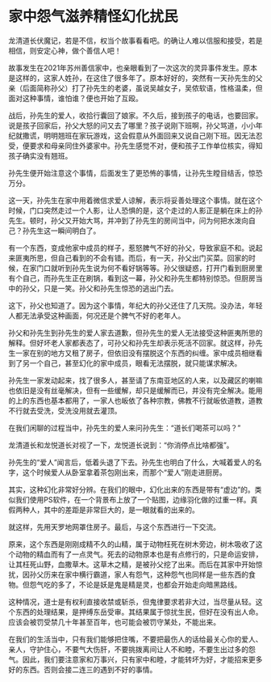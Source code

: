 # 家中怨气滋养精怪幻化扰民

龙清道长伏魔记，若是不信，权当个故事看看吧。的确让人难以信服和接受，若是相信，则安定心神，做个善信人吧！

故事发生在2021年苏州善信家中，也亲眼看到了一次这次的灵异事件发生。原本是这样的，这家人姓孙，在这住了很多年了。原本好好的，突然有一天孙先生的父亲（后面简称孙父）打了孙先生的老婆，虽说吴越女子，吴侬软语，性格温柔，但面对这种事情，谁怕谁？便也开始了互殴。

战后，孙先生的爱人，收拾行囊回了娘家。不久后，接到孩子的电话，也要回家。说是孩子回家后，孙父大怒的问又去了哪里？孩子说刚下班啊，孙父骂道，小小年纪就撒谎，明明翘班在家玩游戏，这会假意从外面回来又说自己刚下班。因无法忍受，便要求和母亲同住外婆家中。孙先生感觉不对，便和孩子工作单位核实，得知孩子确实没有翘班。

孙先生便开始注意这个事情，后面发生了更恐怖的事情，让孙先生瞠目结舌，惊恐万分。

这一天，孙先生在家中用着微信求爱人谅解，表示将妥善处理这个事情。就在这个时候，门口突然走过一个人影，让人恐惧的是，这个走过的人影正是躺在床上的孙先生。顿时，孙父又开始大骂，并冲到了孙先生的房间当中，问为何把水泼向自己？孙先生这一瞬间明白了。

有一个东西，变成他家中成员的样子，惹怒脾气不好的孙父，导致家庭不和。说起来匪夷所思，但自己看到的不会有错。而后，有一天，孙父出门买菜。回家的时候，在家门口就听到孙先生说为何不看好锅等等。孙父很疑惑，打开门看到厨房里有个自己，而孙先生正在刷锅，看到这一幕，孙父和孙先生都特别惊恐。但厨房当中的孙父，只是一笑。孙父和孙先生惊恐的逃出门去。

这下，孙父也知道了。因为这个事情，年纪大的孙父还住了几天院。没办法，年轻人都无法承受这种画面，何况还是个脾气不好的老年人。

孙父和孙先生到孙先生的爱人家去道歉，但孙先生的爱人无法接受这种匪夷所思的解释。但好坏老人家都表态了，可孙父和孙先生却表示死活不回家。就这样，孙先生一家在别的地方又租了房子，但依旧没有摆脱这个东西的纠缠。家中成员相继看到了另一个自己，甚至幻化的家中成员，眼看无法摆脱，就只能谋求解决。

孙先生一家发动起来，找了很多人，甚至请了东南亚地区的人来，以及藏区的喇嘛也依旧是没有丝毫解决，但有一些缓解，却只是缓解而已，并没有完全解决。能用的上的东西也基本都用了，一家人也皈依了各种宗教，佛教不行就皈依道教，道教不行就去受洗，受洗没用就去灌顶。

在我们闲聊的过程当中，孙先生的爱人来问孙先生：“道长们喝茶可以吗？”

龙清道长和龙悦道长对视了一下，龙悦道长说到：“你消停点比啥都强”。

孙先生的“爱人”闻言后，低着头退了下去。孙先生也明白了什么，大喊着爱人的名字，这个时候爱人从卧室拿着茶包刚出来，而那个“爱人”刚走进厨房。

其实，这种幻化非常好分辨。在我们的眼中，幻化出来的东西是带有“虚边”的。类似我们使用PS软件，在一个背景布上放了一个贴图，边缘羽化做的过重一样。真假两种人，其中的差距是非常巨大的，是一眼就看的出来的。

就这样，先用天罗地网罩住房子。最后，与这个东西进行一下交流。

原来，这个东西是刚刚成精不久的山精，属于动物枉死在树木旁边，树木吸收了这个动物的精血而有了一点灵气。死去的动物原本也是有点修行的，只是命运安排，让其枉死山野，血撒草木。这草木之精，是被孙父挖了出来。而后在其家中开始惊扰，因孙父历来在家中横行霸道，家人有怨气，这种怨气也同样是一些东西的食物。但怨气吃的多了，不论是妖是鬼是精是灵，也都会开始走向暗黑路线。

这种情况，道士是有权利直接收禁或斩杀，但鬼律要求若非大过，当尽量从轻。这个东西的处理结果，是押缚东岳受审。其结果属于惊扰生民，但好在没有出人命。应该会被罚受禁几十年甚至百年，也可能会被罚守某处，不能出来。

在我们的生活当中，只有我们能够把住嘴，不要把最伤人的话给最关心你的爱人、亲人，守护住心，不要气大伤肝，不要挑拨离间让人不和睦，不要生出过多的怨气。因此，我们要注意家和万事兴，只有家中和睦，才能转坏为好，才能招来更多好的东西。否则会接二连三的遇到不好的事情。
